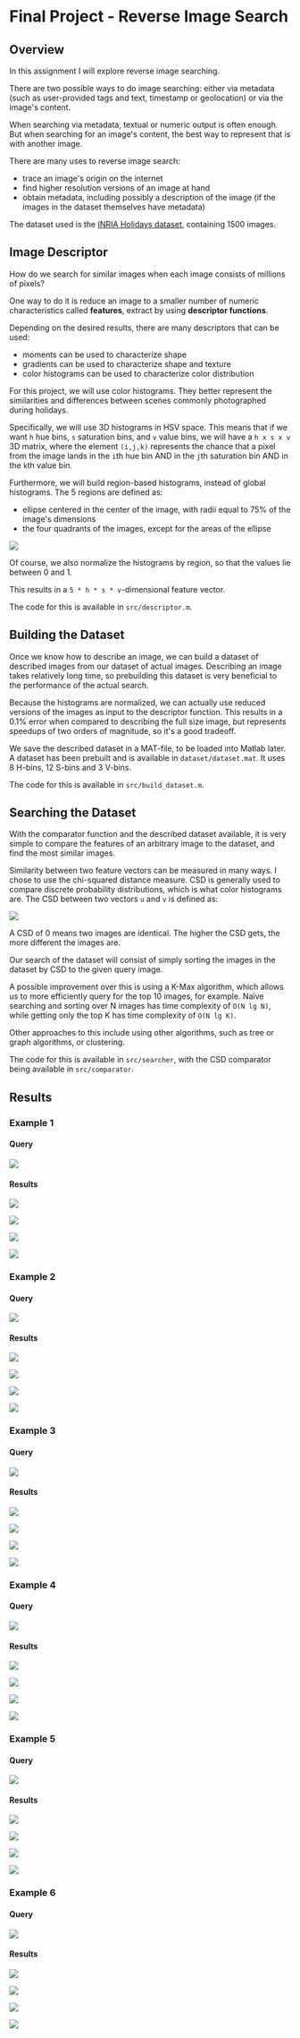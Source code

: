 # Final Project - Reverse Image Search

## Overview

In this assignment I will explore reverse image searching.

There are two possible ways to do image searching: either via metadata (such as user-provided tags and text, timestamp or geolocation) or via the image's content.

When searching via metadata, textual or numeric output is often enough. But when searching for an image's content, the best way to represent that is with another image.

There are many uses to reverse image search:

* trace an image's origin on the internet
* find higher resolution versions of an image at hand
* obtain metadata, including possibly a description of the image (if the images in the dataset themselves have metadata)

The dataset used is the [INRIA Holidays dataset](http://lear.inrialpes.fr/people/jegou/data.php), containing 1500 images.


## Image Descriptor

How do we search for similar images when each image consists of millions of pixels?

One way to do it is reduce an image to a smaller number of numeric characteristics called **features**, extract by using **descriptor functions**.

Depending on the desired results, there are many descriptors that can be used:

* moments can be used to characterize shape
* gradients can be used to characterize shape and texture
* color histograms can be used to characterize color distribution

For this project, we will use color histograms. They better represent the similarities and differences between scenes commonly photographed during holidays.

Specifically, we will use 3D histograms in HSV space. This means that if we want `h` hue bins, `s` saturation bins, and `v` value bins, we will have a `h x s x v` 3D matrix, where the element `(i,j,k)` represents the chance that a pixel from the image lands in the `i`th hue bin AND in the `j`th saturation bin AND in the `k`th value bin.

Furthermore, we will build region-based histograms, instead of global histograms. The 5 regions are defined as:

* ellipse centered in the center of the image, with radii equal to 75% of the image's dimensions
* the four quadrants of the images, except for the areas of the ellipse

![](regions.png)

Of course, we also normalize the histograms by region, so that the values lie between 0 and 1.

This results in a `5 * h * s * v`-dimensional feature vector.

The code for this is available in `src/descriptor.m`.

## Building the Dataset

Once we know how to describe an image, we can build a dataset of described images from our dataset of actual images. Describing an image takes relatively long time, so prebuilding this dataset is very beneficial to the performance of the actual search.

Because the histograms are normalized, we can actually use reduced versions of the images as input to the descriptor function. This results in a 0.1% error when compared to describing the full size image, but represents speedups of two orders of magnitude, so it's a good tradeoff.

We save the described dataset in a MAT-file, to be loaded into Matlab later. A dataset has been prebuilt and is available in `dataset/dataset.mat`. It uses 8 H-bins, 12 S-bins and 3 V-bins.

The code for this is available in `src/build_dataset.m`.

## Searching the Dataset

With the comparator function and the described dataset available, it is very simple to compare the features of an arbitrary image to the dataset, and find the most similar images.

Similarity between two feature vectors can be measured in many ways. I chose to use the chi-squared distance measure. CSD is generally used to compare discrete probability distributions, which is what color histograms are. The CSD between two vectors `u` and `v` is defined as:

![](csd.png)

A CSD of 0 means two images are identical. The higher the CSD gets, the more different the images are.

Our search of the dataset will consist of simply sorting the images in the dataset by CSD to the given query image. 

A possible improvement over this is using a K-Max algorithm, which allows us to more efficiently query for the top 10 images, for example. Naïve searching and sorting over N images has time complexity of `O(N lg N)`, while getting only the top K has time complexity of `O(N lg K)`. 

Other approaches to this include using other algorithms, such as tree or graph algorithms, or clustering.

The code for this is available in `src/searcher`, with the CSD comparator being available in `src/comparator`.

## Results

### Example 1

#### Query

![](results/1-1.jpg)

#### Results

![](results/1-2.jpg)

![](results/1-3.jpg)

![](results/1-4.jpg)

![](results/1-5.jpg)


### Example 2

#### Query

![](results/2-1.jpg)

#### Results

![](results/2-2.jpg)

![](results/2-3.jpg)

![](results/2-4.jpg)

![](results/2-5.jpg)


### Example 3

#### Query

![](results/3-1.jpg)

#### Results

![](results/3-2.jpg)

![](results/3-3.jpg)

![](results/3-4.jpg)

![](results/3-5.jpg)


### Example 4

#### Query

![](results/4-1.jpg)

#### Results

![](results/4-2.jpg)

![](results/4-3.jpg)

![](results/4-4.jpg)

![](results/4-5.jpg)


### Example 5

#### Query

![](results/5-1.jpg)

#### Results

![](results/5-2.jpg)

![](results/5-3.jpg)

![](results/5-4.jpg)

![](results/5-5.jpg)


### Example 6

#### Query

![](results/6-1.jpg)

#### Results

![](results/6-2.jpg)

![](results/6-3.jpg)

![](results/6-4.jpg)

![](results/6-5.jpg)

